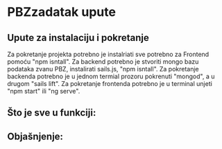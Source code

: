 # PBZzadatak upute

## Upute za instalaciju i pokretanje

Za pokretanje projekta potrebno je instalriati sve potrebno za Frontend pomoću "npm isntall".
Za backend potrebno je stvoriti mongo bazu podataka zvanu PBZ, instalirati sails.js, "npm isntall".
Za pokretanje backenda potrebno je u jednom termial prozoru pokrenuti "mongod", a u drugom "sails lift".
Za pokretanje frontenda potrebno je u terminal unjeti "npm start" ili "ng serve".

## Što je sve u funkciji:

## Objašnjenje: